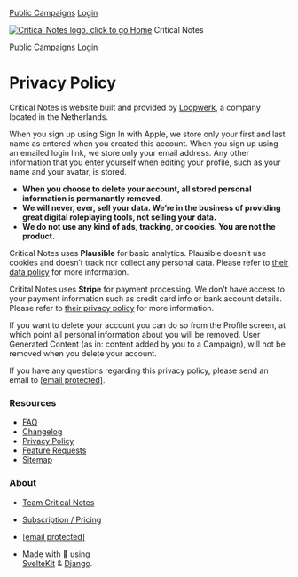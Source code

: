 [Public Campaigns](https://www.critical-notes.com/public) [Login](https://www.critical-notes.com/login)

[![Critical Notes logo, click to go Home](/_app/immutable/assets/logo.yHrP3Dhf.svg)](https://www.critical-notes.com/) Critical Notes

[Public Campaigns](https://www.critical-notes.com/public) [Login](https://www.critical-notes.com/login)

Privacy Policy
==============

Critical Notes is website built and provided by [Loopwerk](https://www.loopwerk.io/), a company located in the Netherlands.

When you sign up using Sign In with Apple, we store only your first and last name as entered when you created this account. When you sign up using an emailed login link, we store only your email address. Any other information that you enter yourself when editing your profile, such as your name and your avatar, is stored.

* **When you choose to delete your account, all stored personal information is permanantly removed.**
* **We will never, ever, sell your data. We’re in the business of providing great digital roleplaying tools, not selling your data.**
* **We do not use any kind of ads, tracking, or cookies. You are not the product.**

Critical Notes uses **Plausible** for basic analytics. Plausible doesn’t use cookies and doesn’t track nor collect any personal data. Please refer to [their data policy](https://plausible.io/data-policy) for more information.

Critital Notes uses **Stripe** for payment processing. We don’t have access to your payment information such as credit card info or bank account details. Please refer to [their privacy policy](https://stripe.com/privacy) for more information.

If you want to delete your account you can do so from the Profile screen, at which point all personal information about you will be removed. User Generated Content (as in: content added by you to a Campaign), will not be removed when you delete your account.

If you have any questions regarding this privacy policy, please send an email to [\[email protected\]](https://www.critical-notes.com/cdn-cgi/l/email-protection).

### Resources

* [FAQ](https://www.critical-notes.com/faq "Frequently Asked Questions")
* [Changelog](https://www.critical-notes.com/changelog)
* [Privacy Policy](https://www.critical-notes.com/privacy)
* [Feature Requests](https://www.critical-notes.com/roadmap)
* [Sitemap](https://www.critical-notes.com/sitemap.txt)

### About

* [Team Critical Notes](https://www.loopwerk.io/)
* [Subscription / Pricing](https://www.critical-notes.com/subscriptions)
* [\[email protected\]](https://www.critical-notes.com/cdn-cgi/l/email-protection)[](https://dice.camp/@CriticalNotes "Mastodon")[](https://hachyderm.io/@kevinrenskers "Mastodon")

* Made with 🧡 using  
    [SvelteKit](https://kit.svelte.dev/) & [Django](https://www.djangoproject.com/).